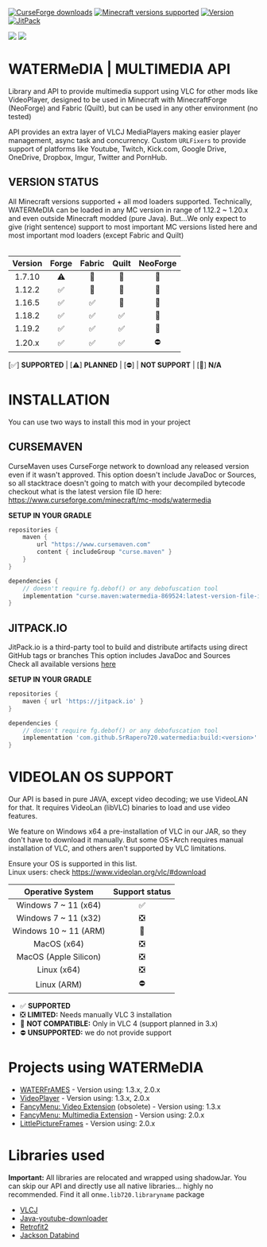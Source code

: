 [![CurseForge downloads](https://cf.way2muchnoise.eu/watermedia.svg?badge_style=for_the_badge)](https://www.curseforge.com/minecraft/mc-mods/watermedia)
[![Minecraft versions supported](https://cf.way2muchnoise.eu/versions/Supports_watermedia_all.svg?badge_style=for_the_badge)](https://www.curseforge.com/minecraft/mc-mods/watermedia/files)
[![Version](https://img.shields.io/curseforge/v/869524?style=for-the-badge&labelColor=%232d2d2d&color=%23e04e14&link=https%3A%2F%2Fwww.curseforge.com%2Fminecraft%2Fmc-mods%2Fwatermedia%2Ffiles)](https://www.curseforge.com/minecraft/mc-mods/watermedia/files)
[![JitPack](https://img.shields.io/jitpack/version/com.github.SrRapero720/watermedia?style=for-the-badge&label=JITPACK&color=34495e&link=https%3A%2F%2Fjitpack.io%2F%23SrRapero720%2Fwatermedia)](https://jitpack.io/#SrRapero720/watermedia)<br>

[![](https://dcbadge.vercel.app/api/server/cuYAzzZ)](https://discord.gg/cuYAzzZ)
[![](https://dcbadge.vercel.app/api/server/453QZ749U4)](https://discord.gg/453QZ749U4)

# WATERMeDIA | MULTIMEDIA API
Library and API to provide multimedia support using VLC for other mods like VideoPlayer, 
designed to be used in Minecraft with MinecraftForge (NeoForge) and Fabric (Quilt), 
but can be used in any other environment (no tested)

API provides an extra layer of VLCJ MediaPlayers making easier player management,
async task and concurrency.
Custom ``URLFixers`` to provide support of platforms like Youtube, Twitch,
Kick.com, Google Drive, OneDrive, Dropbox, Imgur, Twitter and PornHub.

## VERSION STATUS
All Minecraft versions supported + all mod loaders supported.
Technically, WATERMeDIA can be loaded in any MC version in range of 1.12.2 ~ 1.20.x and even
outside Minecraft modded (pure Java). 
But...We only expect to give (right sentence) support to most important MC versions 
listed here and most important mod loaders (except Fabric and Quilt)<br><br>

| Version | Forge | Fabric | Quilt | NeoForge |
|:-------:|:-----:|:------:|:-----:|:--------:|
| 1.7.10  |   ⚠   |   🚫   |  🚫   |    🚫    |
| 1.12.2  |   ✅   |   🚫   |  🚫   |    🚫    |
| 1.16.5  |   ✅   |   ✅    |  🚫   |    🚫    |
| 1.18.2  |   ✅   |   ✅    |   ✅   |    🚫    |
| 1.19.2  |   ✅   |   ✅    |   ✅   |    🚫    |
| 1.20.x  |   ✅   |   ✅    |   ✅   |    ⛔     |

[✅] **SUPPORTED** | [⚠] **PLANNED** | [⛔] | **NOT SUPPORT** | [🚫] **N/A**

# INSTALLATION
You can use two ways to install this mod in your project

## CURSEMAVEN
CurseMaven uses CurseForge network to download 
any released version even if it wasn't approved.
This option doesn't include JavaDoc or Sources, 
so all stacktrace doesn't going to match with your decompiled bytecode
checkout what is the latest version file ID here: https://www.curseforge.com/minecraft/mc-mods/watermedia

**SETUP IN YOUR GRADLE**
```gradle
repositories {
    maven {
        url "https://www.cursemaven.com"
        content { includeGroup "curse.maven" }
    }
}

dependencies {
    // doesn't require fg.debof() or any debofuscation tool
    implementation "curse.maven:watermedia-869524:latest-version-file-id"
}
```

## JITPACK.IO
JitPack.io is a third-party tool to build and distribute artifacts
using direct GitHub tags or branches
This option includes JavaDoc and Sources <br>
Check all available versions [here](https://github.com/SrRapero720/watermedia/tags)

**SETUP IN YOUR GRADLE**
```gradle
repositories {
    maven { url 'https://jitpack.io' }
}

dependencies {
    // doesn't require fg.debof() or any debofuscation tool
    implementation 'com.github.SrRapero720.watermedia:build:<version>'
}
```

# VIDEOLAN OS SUPPORT
Our API is based in pure JAVA, except video decoding; we use VideoLAN for that.
It requires VideoLan (libVLC) binaries to load and use video features.

We feature on Windows x64 a pre-installation of VLC in our JAR, 
so they don't have to download it manually. 
But some OS+Arch requires manual installation of VLC, 
and others aren't supported by VLC limitations.

Ensure your OS is supported in this list.<br>
Linux users: check https://www.videolan.org/vlc/#download

|   Operative System    | Support status |
|:---------------------:|:--------------:|
| Windows 7 ~ 11 (x64)  |       ✅        |
| Windows 7 ~ 11 (x32)  |       ❎        |
| Windows 10 ~ 11 (ARM) |       🚫       |
|      MacOS (x64)      |       ❎        |
| MacOS (Apple Silicon) |       ❎        |
|      Linux (x64)      |       ❎        |
|      Linux (ARM)      |       ⛔        |

- ✅ **SUPPORTED**
- ❎ **LIMITED:** Needs manually VLC 3 installation
- 🚫 **NOT COMPATIBLE:** Only in VLC 4 (support planned in 3.x)
- ⛔ **UNSUPPORTED:** we do not provide support

# Projects using WATERMeDIA
- [WATERFrAMES](https://www.curseforge.com/minecraft/mc-mods/waterframes) - Version using: 1.3.x, 2.0.x
- [VideoPlayer](https://www.curseforge.com/minecraft/mc-mods/video-player) - Version using: 1.3.x, 2.0.x
- [FancyMenu: Video Extension](https://legacy.curseforge.com/minecraft/mc-mods/fancymenu-video) (obsolete) - Version using: 1.3.x
- [FancyMenu: Multimedia Extension](https://legacy.curseforge.com/minecraft/mc-mods/fancymenu-multimedia) - Version using: 2.0.x
- [LittlePictureFrames](https://www.curseforge.com/minecraft/mc-mods/littleframes) - Version using: 2.0.x

# Libraries used
**Important:** All libraries are relocated and wrapped using shadowJar. You can skip our API and directly use
 all native libraries... highly no recommended. Find it all on``me.lib720.libraryname`` package
- [VLCJ](https://github.com/caprica/vlcj/tree/vlcj-4.x)
- [Java-youtube-downloader](https://github.com/sealedtx/java-youtube-downloader)
- [Retrofit2](https://square.github.io/retrofit/)
- [Jackson Databind](https://github.com/FasterXML/jackson-databind)